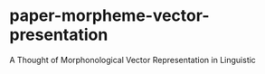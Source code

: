# paper-morpheme-vector-presentation
A Thought of  Morphonological Vector Representation in Linguistic
